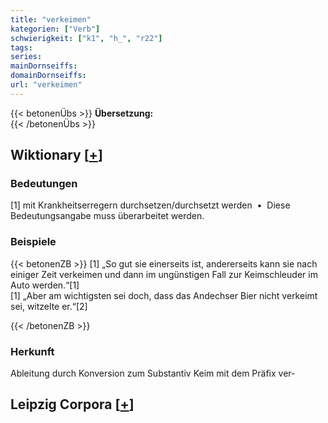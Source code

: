 ```yaml
---
title: "verkeimen"
kategorien: ["Verb"]
schwierigkeit: ["k1", "h_", "r22"]
tags:
series:
mainDornseiffs:
domainDornseiffs:
url: "verkeimen"
---
```


{{< betonenÜbs >}}
**Übersetzung:**  
{{< /betonenÜbs >}}

## Wiktionary [[+](https://de.wiktionary.org/wiki/verkeimen)]

### Bedeutungen
[1] mit Krankheitserregern durchsetzen/durchsetzt werden  •  Diese Bedeutungsangabe muss überarbeitet werden.  

### Beispiele
{{< betonenZB >}}
[1] „So gut sie einerseits ist, andererseits kann sie nach einiger Zeit verkeimen und dann im ungünstigen Fall zur Keimschleuder im Auto werden.“[1]  
[1] „Aber am wichtigsten sei doch, dass das Andechser Bier nicht verkeimt sei, witzelte er.“[2]  

{{< /betonenZB >}}
### Herkunft
Ableitung durch Konversion zum Substantiv Keim mit dem Präfix ver-  


## Leipzig Corpora [[+](https://corpora.uni-leipzig.de/en/res?word=verkeimen&corpusId=deu_newscrawl-public_2018)]

